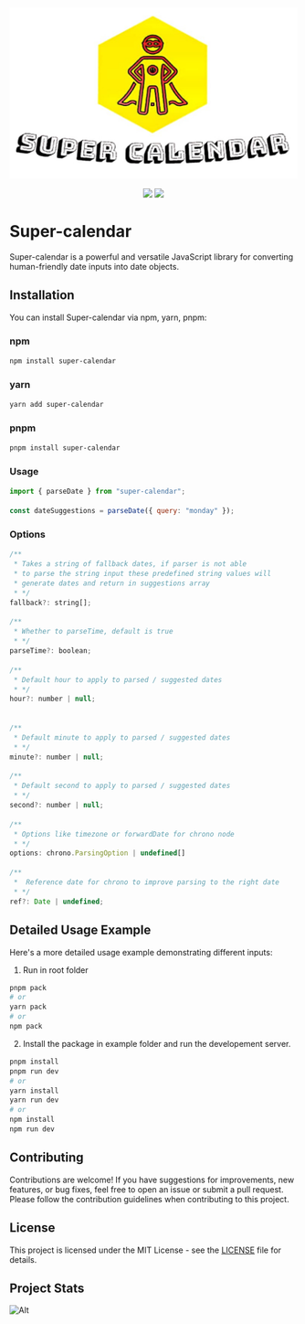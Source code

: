<p align="center"><img src="assets/logo.jpg"></p>
<p align="center">
  <img src="https://img.shields.io/github/actions/workflow/status/karannakra/super-calendar/check.yml">
  <img src="https://img.shields.io/badge/license-MIT-brightgreen.svg?style=flat-square">
</p>

# Super-calendar

Super-calendar is a powerful and versatile JavaScript library for converting human-friendly date inputs into date objects.

## Installation

You can install Super-calendar via npm, yarn, pnpm:

### npm

```bash
npm install super-calendar

```

### yarn

```bash
yarn add super-calendar
```

### pnpm

```bash
pnpm install super-calendar
```

### Usage

```js
import { parseDate } from "super-calendar";

const dateSuggestions = parseDate({ query: "monday" });
```

### Options

```js
/**
 * Takes a string of fallback dates, if parser is not able
 * to parse the string input these predefined string values will
 * generate dates and return in suggestions array
 * */
fallback?: string[];

/**
 * Whether to parseTime, default is true
 * */
parseTime?: boolean;

/**
 * Default hour to apply to parsed / suggested dates
 * */
hour?: number | null;


/**
 * Default minute to apply to parsed / suggested dates
 * */
minute?: number | null;

/**
 * Default second to apply to parsed / suggested dates
 * */
second?: number | null;

/**
 * Options like timezone or forwardDate for chrono node
 * */
options: chrono.ParsingOption | undefined[]

/**
 *  Reference date for chrono to improve parsing to the right date
 * */
ref?: Date | undefined;

```

## Detailed Usage Example

Here's a more detailed usage example demonstrating different inputs:

1. Run in root folder

```bash
pnpm pack
# or
yarn pack
# or
npm pack

```

2. Install the package in example folder and run the developement server.

```bash
pnpm install
pnpm run dev
# or
yarn install
yarn run dev
# or
npm install
npm run dev

```

## Contributing

Contributions are welcome! If you have suggestions for improvements, new features, or bug fixes, feel free to open an issue or submit a pull request. Please follow the contribution guidelines when contributing to this project.

## License

This project is licensed under the MIT License - see the [LICENSE](./LICENSE) file for details.

## Project Stats

![Alt](https://repobeats.axiom.co/api/embed/a0a657ae2989fe461f290002fb7cf2c205d1bd3b.svg "Repobeats analytics image")

